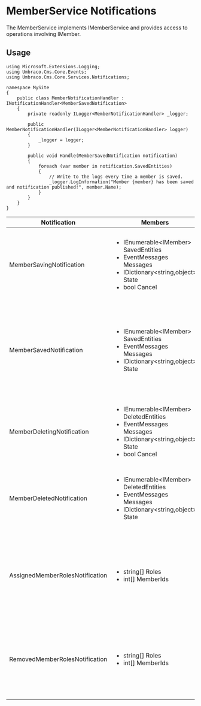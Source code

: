 # MemberService Notifications

The MemberService implements IMemberService and provides access to operations involving IMember.

## Usage

```
using Microsoft.Extensions.Logging;
using Umbraco.Cms.Core.Events;
using Umbraco.Cms.Core.Services.Notifications;

namespace MySite
{
    public class MemberNotificationHandler : INotificationHandler<MemberSavedNotification>
    {
        private readonly ILogger<MemberNotificationHandler> _logger;

        public MemberNotificationHandler(ILogger<MemberNotificationHandler> logger)
        {
            _logger = logger;
        }
        
        public void Handle(MemberSavedNotification notification)
        {
            foreach (var member in notification.SavedEntities)
            {
                // Write to the logs every time a member is saved.
                _logger.LogInformation("Member {member} has been saved and notification published!", member.Name);
            }
        }
    }
}
```

| Notification                    | Members                                                                                                                                                      | Description                                                                                                                                                                                                                                                                                                                                                                                                                     |
| ------------------------------- | ------------------------------------------------------------------------------------------------------------------------------------------------------------ | ------------------------------------------------------------------------------------------------------------------------------------------------------------------------------------------------------------------------------------------------------------------------------------------------------------------------------------------------------------------------------------------------------------------------------- |
| MemberSavingNotification        | <ul><li>IEnumerable&#x3C;IMember> SavedEntities</li><li>EventMessages Messages</li><li>IDictionary&#x3C;string,object> State</li><li>bool Cancel</li></ul>   | <p>Published when MemberService.Saving is called in the API.<br>NOTE: It can be skipped completely if the parameter "raiseEvents" is set to false during the Save method call (true by default).<br>SavedEntities: Gets the collection of IMember objects being saved.</p>                                                                                                                                                      |
| MemberSavedNotification         | <ul><li>IEnumerable&#x3C;IMember> SavedEntities</li><li>EventMessages Messages</li><li>IDictionary&#x3C;string,object> State</li></ul>                       | <p>Published when MemberService.Save is called in the API and after data has been persisted.<br>NOTE: It can be skipped completely if the parameter "raiseEvents" is set to false during the Save method call (true by default).<br><em>NOTE:</em> <a href="determining-new-entity.md"><em>See here on how to determine if the entity is brand new</em></a><br>SavedEntities: Gets the saved collection of IMember objects.</p> |
| MemberDeletingNotification      | <ul><li>IEnumerable&#x3C;IMember> DeletedEntities</li><li>EventMessages Messages</li><li>IDictionary&#x3C;string,object> State</li><li>bool Cancel</li></ul> | <p>Published when MemberService.Delete, and MemberService.DeleteMembersOfType are called in the API.<br>DeletedEntities: Gets the collection of IMember objects being deleted.</p>                                                                                                                                                                                                                                              |
| MemberDeletedNotification       | <ul><li>IEnumerable&#x3C;IMember> DeletedEntities</li><li>EventMessages Messages</li><li>IDictionary&#x3C;string,object> State</li></ul>                     | <p>Published when MemberService.Delete, and MemberService.DeleteMembersOfType are called in the API, after the members has been deleted.<br>DeletedEntities: Gets the collection of deleted IMember objects.</p>                                                                                                                                                                                                                |
| AssignedMemberRolesNotification | <ul><li>string[] Roles</li><li>int[] MemberIds</li></ul>                                                                                                     | <p>Published when MemberService.AssignRoles, and MemberService.ReplaceRoles are called in the API.</p><ol><li>Roles: Collection of role names being assigned.</li><li>MemberIds: Collection of Ids of the members the roles are being assigned to.</li></ol>                                                                                                                                                                    |
| RemovedMemberRolesNotification  | <ul><li>string[] Roles</li><li>int[] MemberIds</li></ul>                                                                                                     | <p>Published when MemberService.DissociateRoles are being called in the API.</p><ol><li>Roles: Collection of role names being removed.</li><li>MemberIds: Collection of Ids of the members the roles are being removed from.</li></ol>                                                                                                                                                                                          |
